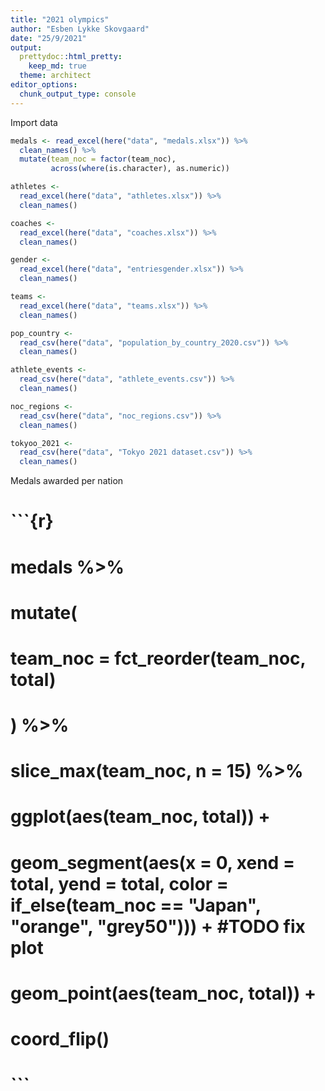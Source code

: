 ```yaml
---
title: "2021 olympics"
author: "Esben Lykke Skovgaard"
date: "25/9/2021"
output: 
  prettydoc::html_pretty:
    keep_md: true
  theme: architect
editor_options:
  chunk_output_type: console
---
```





Import data

```r
medals <- read_excel(here("data", "medals.xlsx")) %>% 
  clean_names() %>% 
  mutate(team_noc = factor(team_noc),
         across(where(is.character), as.numeric))

athletes <- 
  read_excel(here("data", "athletes.xlsx")) %>% 
  clean_names()

coaches <- 
  read_excel(here("data", "coaches.xlsx")) %>% 
  clean_names()

gender <- 
  read_excel(here("data", "entriesgender.xlsx")) %>% 
  clean_names()

teams <- 
  read_excel(here("data", "teams.xlsx")) %>% 
  clean_names()

pop_country <- 
  read_csv(here("data", "population_by_country_2020.csv")) %>% 
  clean_names()

athlete_events <- 
  read_csv(here("data", "athlete_events.csv")) %>% 
  clean_names()

noc_regions <- 
  read_csv(here("data", "noc_regions.csv")) %>% 
  clean_names()

tokyoo_2021 <- 
  read_csv(here("data", "Tokyo 2021 dataset.csv")) %>% 
  clean_names()
```

Medals awarded per nation
# ```{r}
# medals %>%
#   mutate(
#     team_noc = fct_reorder(team_noc, total)
#   ) %>%
#   slice_max(team_noc, n = 15) %>% 
#   ggplot(aes(team_noc, total)) +
#   geom_segment(aes(x = 0, xend = total, yend = total, color = if_else(team_noc == "Japan", "orange", "grey50"))) + #TODO fix plot
#   geom_point(aes(team_noc, total)) +
#   coord_flip()
# ```
